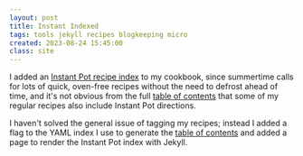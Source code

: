 ```yaml
---
layout: post
title: Instant Indexed
tags: tools jekyll recipes blogkeeping micro
created: 2023-08-24 15:45:00
class: site
---
```

I added an [Instant Pot recipe index](/recipes/ipIndex.html) to my cookbook, since summertime calls for lots of quick, oven-free recipes without the need to defrost ahead of time, and it's not obvious from the full [table of contents](/recipes/) that some of my regular recipes also include Instant Pot directions.

I haven't solved the general issue of tagging my recipes; instead I added a flag to the YAML index I use to generate the [table of contents](/recipes/) and added a page to render the Instant Pot index with Jekyll.
